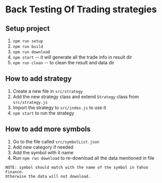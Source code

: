 # Back Testing Of Trading strategies

## Setup project

1. `npm run setup`
2. `npm run build`
3. `npm run download`
4. `npm start` -- it will generate all the trade info in result dir
5. `npm run clean` -- to clean the result and data dir

## How to add strategy
1. Create a new file in `src/strategy`
2. Add the new strategy class and extend `Strategy` class from `src/strategy.js`
3. Import the strategy to `src/index.js` to use it
4. `npm start` to run the strategy

## How to add more symbols
1. Go to the file called `src/symbolList.json`
2. Add new category if needed
3. Add the symbol with it name
4. Run `npm run download` to re-download all the data mentioned in file
```
NOTE: symbol should match with the name of the symbol in Yahoo Finance.
Otherwise the data will not download.
```

